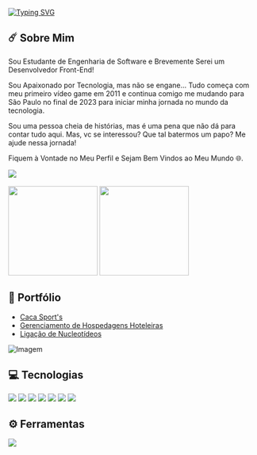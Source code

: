 <a href="https://git.io/typing-svg"><img src="https://readme-typing-svg.demolab.com?font=Fira+Code&weight=500&pause=1000&color=770CF7&width=435&lines=Ol%C3%A1+Terr%C3%A1queos%2C+Me+Chamo+Nic!" alt="Typing SVG" /></a>

## ☄️ Sobre Mim 
  <div>
  <p> Sou Estudante de Engenharia de Software e Brevemente Serei um Desenvolvedor Front-End! </p>
</div>

Sou Apaixonado por Tecnologia, mas não se engane... Tudo começa com meu primeiro vídeo game em 2011 e continua comigo me mudando para São Paulo no final de 2023 para iniciar minha jornada no mundo da tecnologia. 

Sou uma pessoa cheia de histórias, mas é uma pena que não dá para contar tudo aqui. Mas, vc se interessou? Que tal batermos um papo? Me ajude nessa jornada! 

Fiquem à Vontade no Meu Perfil e Sejam Bem Vindos ao Meu Mundo 🌐. <br>

<div>
 <a href="https://www.linkedin.com/in/nicolas-ryan-70b6b522b/target="_blank"><img src="https://img.shields.io/badge/-LinkedIn-%230077B5?style=for-the-badge&logo=linkedin&logoColor=white" target="_blank"></a>
</div>

<br/>
<div>
  <a href="https://github.com/Nic0987"></a>
  <img height="180em" src="https://github-readme-stats.vercel.app/api?username=nic0987&show_icons=true&theme=midnight-purple&include_all_commits=true&count_private=true"/>
  <img height="180em" src="https://github-readme-stats.vercel.app/api/top-langs/?username=nic0987&layout=compact&langs_count=7&theme=midnight-purple"/>
</div>


## 📂 Portfólio
- [Caca Sport's](https://github.com/Nic0987/CacaSports)
- [Gerenciamento de Hospedagens Hoteleiras](https://github.com/Nic0987/gerenciamento-de-hospedagens-hoteleiras)
- [Ligação de Nucleotídeos](https://github.com/Nic0987/ligacao-de-nucleotideos)
  
<p align="left">
  <img align="center" src="https://miro.medium.com/v2/resize:fit:1100/format:webp/0*eIhVp0KXrXSSHORN.gif" alt="Imagem">
</p>

## 💻 Tecnologias 
<div>
  <img src="https://img.shields.io/badge/HTML5-E34F26?style=for-the-badge&logo=html5&logoColor=white"></a>
  <img src="https://img.shields.io/badge/CSS3-1572B6?style=for-the-badge&logo=css3&logoColor=white"></a>
  <img src="https://img.shields.io/badge/Bootstrap-563D7C?style=for-the-badge&logo=bootstrap&logoColor=white"></a>
  <img src="https://img.shields.io/badge/JavaScript-F7DF1E?style=for-the-badge&logo=javascript&logoColor=black"></a>
  <img src="https://img.shields.io/badge/Vue.js-35495E?style=for-the-badge&logo=vue.js&logoColor=4FC08D"></a>
  <img src="https://img.shields.io/badge/C-00599C?style=for-the-badge&logo=c&logoColor=white"></a>
  <img src="https://img.shields.io/badge/MySQL-00000F?style=for-the-badge&logo=mysql&logoColor=white"></a>
</div>

## ⚙️ Ferramentas
<div>
<img src="https://skillicons.dev/icons?i=windows,github,vscode,notion,figma"><a/>
</div>

 

